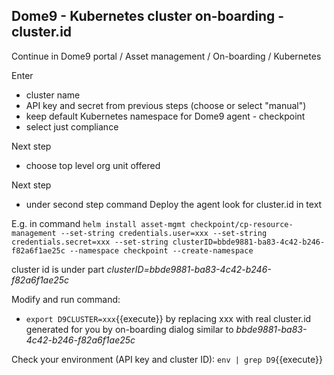 
## Dome9 - Kubernetes cluster on-boarding - cluster.id

Continue in Dome9 portal / Asset management / On-boarding / Kubernetes

Enter
* cluster name
* API key and secret from previous steps (choose or select "manual")
* keep default Kubernetes namespace for Dome9 agent - checkpoint
* select just compliance

Next step
* choose top level org unit offered

Next step
* under second step command Deploy the agent look for cluster.id in text

E.g. in command
`helm install asset-mgmt checkpoint/cp-resource-management
   --set-string credentials.user=xxx
   --set-string credentials.secret=xxx
   --set-string clusterID=bbde9881-ba83-4c42-b246-f82a6f1ae25c
   --namespace checkpoint --create-namespace
`

cluster id is under part *clusterID=bbde9881-ba83-4c42-b246-f82a6f1ae25c*

Modify and run command:
* `export D9CLUSTER=xxx`{{execute}}
by replacing xxx with real cluster.id generated for you by on-boarding dialog similar to *bbde9881-ba83-4c42-b246-f82a6f1ae25c*

Check your environment (API key and cluster ID):
`env | grep D9`{{execute}}


